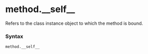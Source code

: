 # method.\_\_self\_\_

Refers to the class instance object to which the method is bound.

### Syntax

```python
method.__self__
```
